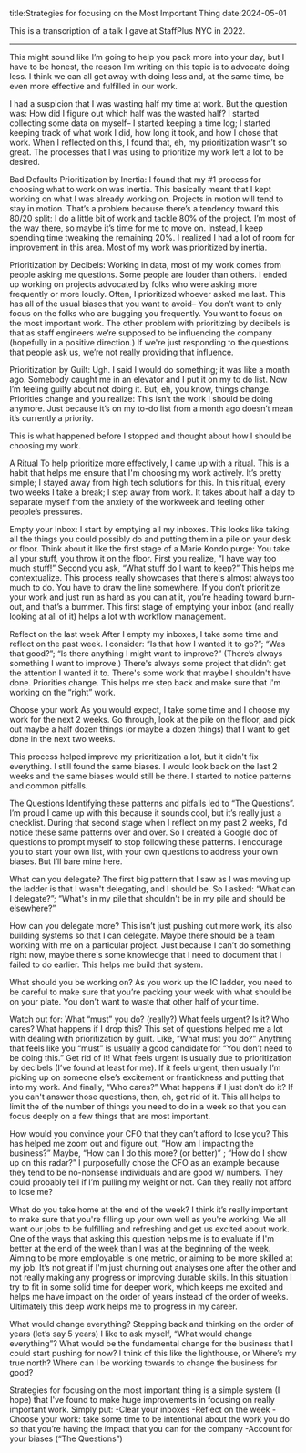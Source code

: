title:Strategies for focusing on the Most Important Thing
date:2024-05-01

This is a transcription of a talk I gave at StaffPlus NYC in 2022.

---

This might sound like I’m going to help you pack more into your day,
but I have to be honest,
the reason I’m writing on this topic is to advocate doing less.
I think we can all get away with doing less and, at the same time, be even more effective and fulfilled in our work.

I had a suspicion that I was wasting half my time at work. But the question was:  How did I figure out which half was the wasted half? I started collecting some data on myself– I started keeping a time log;  I started keeping track of what work I did, how long it took, and how I chose that work. When I reflected on this, I found that, eh, my prioritization wasn’t so great. The processes that I was using to prioritize my work left a lot to be desired.

Bad Defaults
Prioritization by Inertia:
I found that my #1 process for choosing what to work on was inertia. This basically meant that I kept working on what I was already working on. Projects in motion will tend to stay in motion. That’s a problem because there’s a tendency toward this 80/20 split:  I do a little bit of work and tackle 80% of the project. I’m most of the way there, so maybe it’s time for me to move on. Instead, I keep spending time tweaking the remaining 20%. 
I realized I had a lot of room for improvement in this area. Most of my work was prioritized by inertia. 

Prioritization by Decibels:
Working in data, most of my work comes from people asking me questions. Some people are louder than others. I ended up working on projects advocated by folks who were asking more frequently or more loudly. Often, I prioritized whoever asked me last. This has all of the usual biases that you want to avoid– You don’t want to only focus on the folks who are bugging you frequently. You want to focus on the most important work. 
The other problem with prioritizing by decibels is that as staff engineers we’re supposed to be influencing the company (hopefully in a positive direction.) If we're just responding to the questions that people ask us, we’re not really providing that influence. 

Prioritization by Guilt:
Ugh. I said I would do something; it was like a month ago. Somebody caught me in an elevator and I put it on my to do list. Now I’m feeling guilty about not doing it. But, eh, you know, things change. Priorities change and you realize: This isn’t the work I should be doing anymore. Just because it’s on my to-do list from a month ago doesn’t mean it’s currently a priority.

This is what happened before I stopped and thought about how I should be choosing my work.


A Ritual
To help prioritize more effectively, I came up with a ritual. This is a habit that helps me ensure that I'm choosing my work actively. It’s pretty simple; I stayed away from high tech solutions for this. In this ritual, every two weeks I take a break; I step away from work. It takes about half a day to separate myself from the anxiety of the workweek and feeling other people’s pressures. 

Empty your Inbox:
I start by emptying all my inboxes. This looks like taking all the things you could possibly do and putting them in a pile on your desk or floor. Think about it like the first stage of a Marie Kondo purge: You take all your stuff, you throw it on the floor. First you realize, “I have way too much stuff!” Second you ask, “What stuff do I want to keep?” This helps me contextualize. This process really showcases that there's almost always too much to do. You have to draw the line somewhere. If you don’t prioritize your work and just run as hard as you can at it, you’re heading toward burn-out, and that’s a bummer. This first stage of emptying your inbox (and really looking at all of it) helps a lot with workflow management. 

Reflect on the last week
After I empty my inboxes, I take some time and reflect on the past week. I consider: “Is that how I wanted it to go?”; “Was that good?”; “Is there anything I might want to improve?” (There’s always something I want to improve.) There's always some project that didn’t get the attention I wanted it to. There's some work that maybe I shouldn't have done. Priorities change. This helps me step back and make sure that I'm working on the “right” work.
 
Choose your work 
As you would expect, I take some time and I choose my work for the next 2 weeks. Go through, look at the pile on the floor, and pick out maybe a half dozen things (or maybe a dozen things) that I want to get done in the next two weeks. 

This process helped improve my prioritization a lot, but it didn't fix everything. I still found the same biases. I would look back on the last 2 weeks and the same biases would still be there. I started to notice patterns and common pitfalls.  

The Questions
Identifying these patterns and pitfalls led to “The Questions”. I’m proud I came up with this because it sounds cool, but it’s really just a checklist. During that second stage when I reflect on my past 2 weeks, I'd notice these same patterns over and over. So I created a Google doc of questions to prompt myself to stop following these patterns. I encourage you to start your own list, with your own questions to address your own biases. But I’ll bare mine here.

What can you delegate?
The first big pattern that I saw as I was moving up the ladder is that I wasn't delegating, and I should be. So I asked: “What can I delegate?”; “What's in my pile that shouldn't be in my pile and should be elsewhere?”
 
How can you delegate more? 
This isn’t just pushing out more work, it’s also building systems so that I can delegate. Maybe there should be a team working with me on a particular project. Just because I can’t do something right now, maybe there's some knowledge that I need to document that I failed to do earlier. This helps me build that system.  

What should you be working on? 
As you work up the IC ladder, you need to be careful to make sure that you’re packing your week with what should be on your plate. You don't want to waste that other half of your time.

Watch out for:
What “must” you do? (really?)
What feels urgent? Is it?
Who cares? What happens if I drop this?
This set of questions helped me a lot with dealing with prioritization by guilt. Like, “What must you do?” Anything that feels like you “must” is usually a good candidate for “You don’t need to be doing this.” Get rid of it! 
What feels urgent is usually due to prioritization by decibels (I’ve found at least for me). If it feels urgent, then usually I’m picking up on someone else’s excitement or frantickness and putting that into my work.
And finally, “Who cares?” What happens if I just don’t do it? If you can't answer those questions, then, eh, get rid of it. This all helps to limit the of the number of things you need to do in a week so that you can focus deeply on a few things that are most important.

How would you convince your CFO that they can’t afford to lose you?
This has helped me zoom out and figure out, “How am I impacting the business?” Maybe, “How can I do this more? (or better)” ; “How do I show up on this radar?” I purposefully chose the CFO as an example because they tend to be no-nonsense individuals and are good w/ numbers. They could probably tell if I’m pulling my weight or not. Can they really not afford to lose me? 

What do you take home at the end of the week?
I think it’s really important to make sure that you're filling up your own well as you're working. We all want our jobs to be fulfilling and refreshing and get us excited about work. One of the ways that asking this question helps me is to evaluate if I'm better at the end of the week than I was at the beginning of the week. Aiming to be more employable is one metric, or aiming to be more skilled at my job. It’s not great if I'm just churning out analyses one after the other and not really making any progress or improving durable skills. In this situation I try to fit in some solid time for deeper work, which keeps me excited and helps me have impact on the order of years instead of the order of weeks. Ultimately this deep work helps me to progress in my career.

What would change everything?
Stepping back and thinking on the order of years (let’s say 5 years) I like to ask myself, “What would change everything”? What would be the fundamental change for the business that I could start pushing for now? I think of this like the lighthouse, or Where’s my true north? Where can I be working towards to change the business for good?

Strategies for focusing on the most important thing is a simple system (I hope) that I've found to make huge improvements in focusing on really important work. 
Simply put:
-Clear your inboxes
-Reflect on the week
-Choose your work:  take some time to be intentional about the work you do so that you’re having the impact that you can for the company 
-Account for your biases (“The Questions”)

